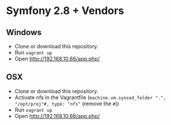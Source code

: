# Symfony 2.8 + Vendors

## Windows

- Clone or download this repository.
- Run `vagrant up`
- Open http://192.168.10.66/app.php/

## OSX

- Clone or download this repository.
- Activate nfs in the Vagrantfile (`machine.vm.synced_folder ".", "/opt/proj"#, type: "nfs"` (remove the `#`))
- Run `vagrant up`
- Open http://192.168.10.66/app.php/